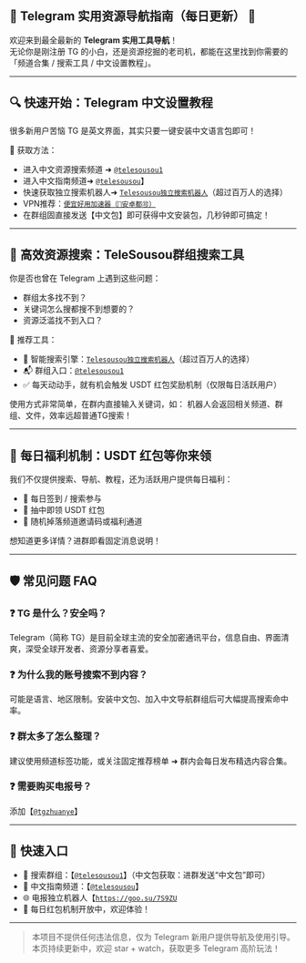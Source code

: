 ## 📡 Telegram 实用资源导航指南（每日更新） 👋

<!--
**telesousou/telesousou** is a ✨ _special_ ✨ repository because its `README.md` (this file) appears on your GitHub profile.

Here are some ideas to get you started:

- 🔭 I’m currently working on ...
- 🌱 I’m currently learning ...
- 👯 I’m looking to collaborate on ...
- 🤔 I’m looking for help with ...
- 💬 Ask me about ...
- 📫 How to reach me: ...
- 😄 Pronouns: ...
- ⚡ Fun fact: ...
-->
欢迎来到最全最新的 **Telegram 实用工具导航**！  
无论你是刚注册 TG 的小白，还是资源挖掘的老司机，都能在这里找到你需要的「频道合集 / 搜索工具 / 中文设置教程」。

---

## 🔍 快速开始：Telegram 中文设置教程

很多新用户苦恼 TG 是英文界面，其实只要一键安装中文语言包即可！

📎 获取方法：  
- 进入中文资源搜索频道 ➜ [`@telesousou1`](https://t.me/telesousou1)  
- 进入中文指南频道➜ [`@telesousou`](https://t.me/telesousou)】
- 快速获取独立搜索机器人➜ [`Telesousou独立搜索机器人`](https://goo.su/7S9ZU)（超过百万人的选择）
- VPN推荐：[`便宜好用加速器（🍎安卓都🉑）`](https://www.xfx04.com/#/register?code=osk8GCti)
- 在群组固直接发送【中文包】即可获得中文安装包，几秒钟即可搞定！

---

## 🧭 高效资源搜索：TeleSousou群组搜索工具

你是否也曾在 Telegram 上遇到这些问题：

- 群组太多找不到？
- 关键词怎么搜都搜不到想要的？
- 资源泛滥找不到入口？

📌 推荐工具：  
- 🧠 智能搜索引擎：[`Telesousou独立搜索机器人`](https://goo.su/7S9ZU)（超过百万人的选择）
- 📬 群组入口：[`@telesousou1`](https://t.me/telesousou1)  
- ✅ 每天动动手，就有机会触发 USDT 红包奖励机制（仅限每日活跃用户）

使用方式非常简单，在群内直接输入关键词，如：
机器人会返回相关频道、群组、文件，效率远超普通TG搜索！

---

## 🎁 每日福利机制：USDT 红包等你来领

我们不仅提供搜索、导航、教程，还为活跃用户提供每日福利：

- 📅 每日签到 / 搜索参与
- 🎁 抽中即领 USDT 红包
- 🧧 随机掉落频道邀请码或福利通道

想知道更多详情？进群即看固定消息说明！

---

## 🛡️ 常见问题 FAQ

### ❓ TG 是什么？安全吗？
Telegram（简称 TG）是目前全球主流的安全加密通讯平台，信息自由、界面清爽，深受全球开发者、资源分享者喜爱。

### ❓ 为什么我的账号搜索不到内容？
可能是语言、地区限制。安装中文包、加入中文导航群组后可大幅提高搜索命中率。

### ❓ 群太多了怎么整理？
建议使用频道标签功能，或关注固定推荐榜单 ➜ 群内会每日发布精选内容合集。

### ❓ 需要购买电报号？
添加【[`@tgzhuanye`](https://t.me/tgzhuanye)】

---

## 🚀 快速入口

- 🔗 搜索群组：【[`@telesousou1`](https://t.me/telesousou1)】（中文包获取：进群发送“中文包”即可）
- 🧭 中文指南频道：【[`@telesousou`](https://t.me/telesousou)】
- 🌐 电报独立机器人【[`https://goo.su/7S9ZU`](https://goo.su/7S9ZU)
- 🎉 每日红包机制开放中，欢迎体验！

---

> 本项目不提供任何违法信息，仅为 Telegram 新用户提供导航及使用引导。  
> 本页持续更新中，欢迎 star + watch，获取更多 Telegram 高阶玩法！


